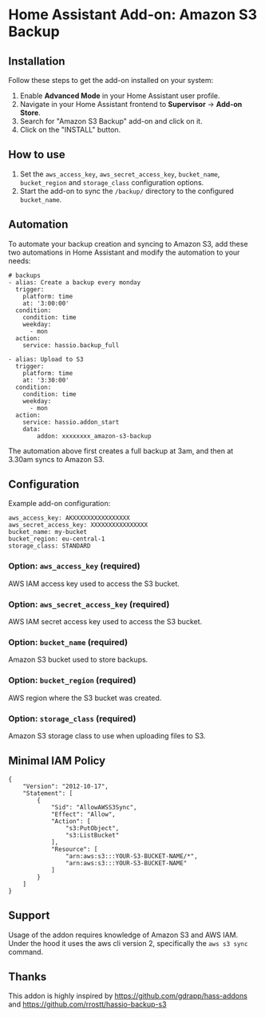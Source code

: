 # Home Assistant Add-on: Amazon S3 Backup

## Installation

Follow these steps to get the add-on installed on your system:

1. Enable **Advanced Mode** in your Home Assistant user profile.
2. Navigate in your Home Assistant frontend to **Supervisor** -> **Add-on Store**.
3. Search for "Amazon S3 Backup" add-on and click on it.
4. Click on the "INSTALL" button.

## How to use

1. Set the `aws_access_key`, `aws_secret_access_key`, `bucket_name`, `bucket_region` and `storage_class` configuration options.
2. Start the add-on to sync the `/backup/` directory to the configured `bucket_name`.

## Automation

To automate your backup creation and syncing to Amazon S3, add these two automations in Home Assistant and modify the automation to your needs:
```
# backups
- alias: Create a backup every monday
  trigger:
    platform: time
    at: '3:00:00'
  condition:
    condition: time
    weekday:
      - mon
  action:
    service: hassio.backup_full

- alias: Upload to S3
  trigger:
    platform: time
    at: '3:30:00'
  condition:
    condition: time
    weekday:
      - mon
  action:
    service: hassio.addon_start
    data:
        addon: xxxxxxxx_amazon-s3-backup
```

The automation above first creates a full backup at 3am, and then at 3.30am syncs to Amazon S3.

## Configuration

Example add-on configuration:

```
aws_access_key: AKXXXXXXXXXXXXXXXX
aws_secret_access_key: XXXXXXXXXXXXXXXX
bucket_name: my-bucket
bucket_region: eu-central-1
storage_class: STANDARD
```

### Option: `aws_access_key` (required)
AWS IAM access key used to access the S3 bucket.

### Option: `aws_secret_access_key` (required)
AWS IAM secret access key used to access the S3 bucket.

### Option: `bucket_name` (required)
Amazon S3 bucket used to store backups.

### Option: `bucket_region` (required)
AWS region where the S3 bucket was created.

### Option: `storage_class` (required)
Amazon S3 storage class to use when uploading files to S3.

## Minimal IAM Policy

```
{
    "Version": "2012-10-17",
    "Statement": [
        {
            "Sid": "AllowAWSS3Sync",
            "Effect": "Allow",
            "Action": [
                "s3:PutObject",
                "s3:ListBucket"
            ],
            "Resource": [
                "arn:aws:s3:::YOUR-S3-BUCKET-NAME/*",
                "arn:aws:s3:::YOUR-S3-BUCKET-NAME"
            ]
        }
    ]
}
```

## Support

Usage of the addon requires knowledge of Amazon S3 and AWS IAM.
Under the hood it uses the aws cli version 2, specifically the `aws s3 sync` command.

## Thanks
This addon is highly inspired by https://github.com/gdrapp/hass-addons and https://github.com/rrostt/hassio-backup-s3